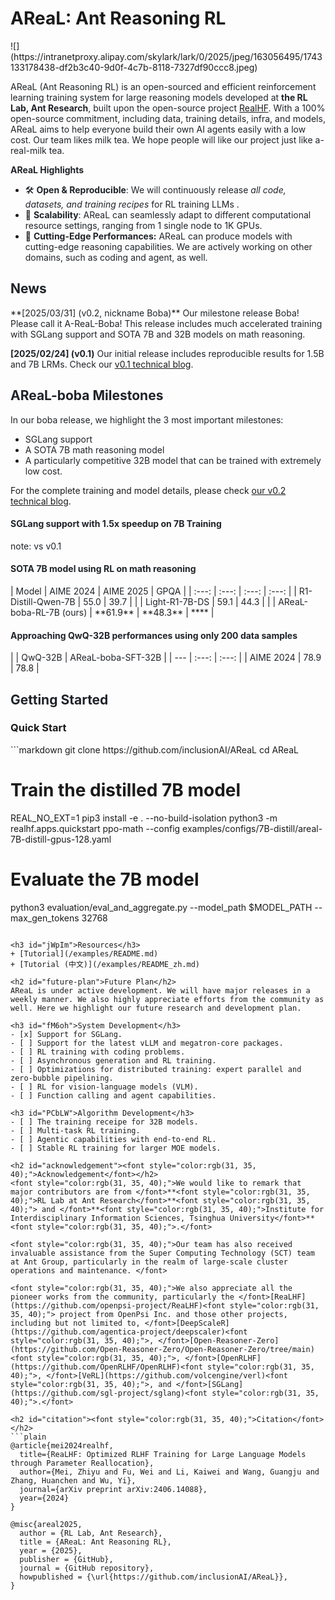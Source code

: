 <h1 id="BQDMY">AReaL: Ant Reasoning RL </h1>
![](https://intranetproxy.alipay.com/skylark/lark/0/2025/jpeg/163056495/1743133178438-df2b3c40-9d0f-4c7b-8118-7327df90ccc8.jpeg)

<font style="color:rgb(31, 35, 40);">AReaL (Ant Reasoning RL) is an open-sourced and efficient reinforcement learning training system for large reasoning models developed at </font>**<font style="color:rgb(31, 35, 40);">the RL Lab, Ant Research</font>**<font style="color:rgb(31, 35, 40);">, built upon the open-source project </font>[RealHF](https://github.com/openpsi-project/ReaLHF)<font style="color:rgb(31, 35, 40);">. With a 100% open-source commitment, including data, training details, infra, and models, AReaL aims to help everyone build their own AI agents easily with a low cost.  Our team likes milk tea. We hope people will like our project just like a-real-milk tea. </font>

<font style="color:rgb(31, 35, 40);"></font>

**<font style="color:rgb(31, 35, 40);">AReaL Highlights</font>**

+ <font style="color:rgb(31, 35, 40);">🛠️</font><font style="color:rgb(31, 35, 40);"> </font>**<font style="color:rgb(31, 35, 40);">Open & Reproducible</font>**<font style="color:rgb(31, 35, 40);">: We will continuously release </font>_<font style="color:rgb(31, 35, 40);">all code, datasets, and training recipes</font>_<font style="color:rgb(31, 35, 40);"> for RL training LLMs .</font>
+ <font style="color:rgb(31, 35, 40);">🚀</font><font style="color:rgb(31, 35, 40);"> </font>**<font style="color:rgb(31, 35, 40);">Scalability</font>**<font style="color:rgb(31, 35, 40);">: AReaL can seamlessly adapt to different computational resource settings, ranging from 1 single node to 1K GPUs.</font>
+ 🔪 **<font style="color:rgb(31, 35, 40);">Cutting-Edge Performances:</font>**<font style="color:rgb(31, 35, 40);"> AReaL can produce models with cutting-edge reasoning capabilities. We are actively working on other domains, such as coding and agent, as well. </font>

<h2 id="news"><font style="color:rgb(31, 35, 40);">News</font></h2>
**<font style="color:rgb(31, 35, 40);">[2025/03/31] (v0.2, nickname Boba)</font>**<font style="color:rgb(31, 35, 40);"> Our milestone release Boba! Please call it A-ReaL-Boba! This release includes much accelerated training with SGLang support and SOTA 7B and 32B models on math reasoning. </font>

**<font style="color:rgb(31, 35, 40);">[2025/02/24] (v0.1)</font>**<font style="color:rgb(31, 35, 40);"> Our initial release includes reproducible results for 1.5B and 7B LRMs. Check our </font>[v0.1 technical blog](/blog/AReaL_v0_1.md)<font style="color:rgb(31, 35, 40);">.</font>

<h2 id="training-a-1.5b-lrm-from-the-distilled-model"><font style="color:rgb(31, 35, 40);">AReaL-boba Milestones</font></h2>
<font style="color:rgb(31, 35, 40);">In our boba release, we highlight the 3 most important milestones:</font>

+ <font style="color:rgb(31, 35, 40);">SGLang support</font>
+ <font style="color:rgb(31, 35, 40);">A SOTA 7B math reasoning model</font>
+ <font style="color:rgb(31, 35, 40);">A particularly competitive 32B model that can be trained with extremely low cost.</font>

For the complete training and model details, please check [our v0.2 technical blog](/blog/AReaL_v0_2.md). 

<h4 id="kEJjy"><font style="color:rgb(31, 35, 40);">SGLang support with 1.5x speedup on 7B Training</font></h4>
<font style="color:rgb(31, 35, 40);">note: vs v0.1</font>

<h4 id="k4xsF"><font style="color:rgb(31, 35, 40);">SOTA 7B model using RL on math reasoning</font></h4>
| <font style="color:rgb(31, 35, 40);">Model </font> | <font style="color:rgb(31, 35, 40);">AIME 2024</font> | <font style="color:rgb(31, 35, 40);">AIME 2025</font> | <font style="color:rgb(31, 35, 40);">GPQA</font> |
| :---: | :---: | :---: | :---: |
| <font style="color:rgb(31, 35, 40);">R1-Distill-Qwen-7B</font> | <font style="color:rgb(31, 35, 40);">55.0</font> | <font style="color:rgb(31, 35, 40);">39.7</font> | <font style="color:rgb(31, 35, 40);"></font> |
| <font style="color:rgb(31, 35, 40);">Light-R1-7B-DS</font> | <font style="color:rgb(31, 35, 40);">59.1</font> | <font style="color:rgb(31, 35, 40);">44.3</font> | <font style="color:rgb(31, 35, 40);"></font> |
| <font style="color:rgb(31, 35, 40);">AReaL-boba-RL-7B (ours)</font> | **61.9** | **48.3** | **** |


<h4 id="orhVc"><font style="color:rgb(31, 35, 40);">Approaching QwQ-32B performances using only 200 data samples</font></h4>
|  | <font style="color:rgb(31, 35, 40);">QwQ-32B</font> | <font style="color:rgb(31, 35, 40);">AReaL-boba-SFT-32B</font> |
| --- | :---: | :---: |
| <font style="color:rgb(31, 35, 40);">AIME 2024</font> | <font style="color:rgb(31, 35, 40);">78.9</font> | 78.8 |


<h2 id="getting-started"><font style="color:rgb(31, 35, 40);">Getting Started</font></h2>
<h3 id="Trych">Quick Start</h3>
```markdown
git clone https://github.com/inclusionAI/AReaL
cd AReaL

# Train the distilled 7B model
REAL_NO_EXT=1 pip3 install -e . --no-build-isolation
python3 -m realhf.apps.quickstart ppo-math --config examples/configs/7B-distill/areal-7B-distill-gpus-128.yaml

# Evaluate the 7B model
python3 evaluation/eval_and_aggregate.py --model_path $MODEL_PATH --max_gen_tokens 32768
```

<h3 id="jWpIm">Resources</h3>
+ [Tutorial](/examples/README.md)
+ [Tutorial (中文)](/examples/README_zh.md)

<h2 id="future-plan">Future Plan</h2>
AReaL is under active development. We will have major releases in a weekly manner. We also highly appreciate efforts from the community as well. Here we highlight our future research and development plan. 

<h3 id="fM6oh">System Development</h3>
- [x] Support for SGLang.
- [ ] Support for the latest vLLM and megatron-core packages.
- [ ] RL training with coding problems.
- [ ] Asynchronous generation and RL training.
- [ ] Optimizations for distributed training: expert parallel and zero-bubble pipelining.
- [ ] RL for vision-language models (VLM).
- [ ] Function calling and agent capabilities.

<h3 id="PCbLW">Algorithm Development</h3>
- [ ] The training receipe for 32B models.
- [ ] Multi-task RL training.
- [ ] Agentic capabilities with end-to-end RL.
- [ ] Stable RL training for larger MOE models.

<h2 id="acknowledgement"><font style="color:rgb(31, 35, 40);">Acknowledgement</font></h2>
<font style="color:rgb(31, 35, 40);">We would like to remark that major contributors are from </font>**<font style="color:rgb(31, 35, 40);">RL Lab at Ant Research</font>**<font style="color:rgb(31, 35, 40);"> and </font>**<font style="color:rgb(31, 35, 40);">Institute for Interdisciplinary Information Sciences, Tsinghua University</font>**<font style="color:rgb(31, 35, 40);">.</font>

<font style="color:rgb(31, 35, 40);">Our team has also received invaluable assistance from the Super Computing Technology (SCT) team at Ant Group, particularly in the realm of large-scale cluster operations and maintenance. </font>

<font style="color:rgb(31, 35, 40);">We also appreciate all the pioneer works from the community, particularly the </font>[ReaLHF](https://github.com/openpsi-project/ReaLHF)<font style="color:rgb(31, 35, 40);"> project from OpenPsi Inc. and those other projects, including but not limited to, </font>[DeepScaleR](https://github.com/agentica-project/deepscaler)<font style="color:rgb(31, 35, 40);">, </font>[Open-Reasoner-Zero](https://github.com/Open-Reasoner-Zero/Open-Reasoner-Zero/tree/main)<font style="color:rgb(31, 35, 40);">, </font>[OpenRLHF](https://github.com/OpenRLHF/OpenRLHF)<font style="color:rgb(31, 35, 40);">, </font>[VeRL](https://github.com/volcengine/verl)<font style="color:rgb(31, 35, 40);">, and </font>[SGLang](https://github.com/sgl-project/sglang)<font style="color:rgb(31, 35, 40);">.</font>

<h2 id="citation"><font style="color:rgb(31, 35, 40);">Citation</font></h2>
```plain
@article{mei2024realhf,
  title={ReaLHF: Optimized RLHF Training for Large Language Models through Parameter Reallocation},
  author={Mei, Zhiyu and Fu, Wei and Li, Kaiwei and Wang, Guangju and Zhang, Huanchen and Wu, Yi},
  journal={arXiv preprint arXiv:2406.14088},
  year={2024}
}
```

```plain
@misc{areal2025,
  author = {RL Lab, Ant Research},
  title = {AReaL: Ant Reasoning RL},
  year = {2025},
  publisher = {GitHub},
  journal = {GitHub repository},
  howpublished = {\url{https://github.com/inclusionAI/AReaL}},
}
```

